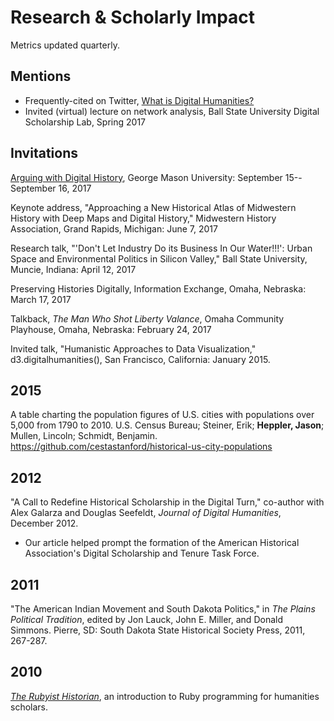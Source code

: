 # Research & Scholarly Impact

Metrics updated quarterly.

## Mentions

- Frequently-cited on Twitter, [What is Digital Humanities?](http://whatisdigitalhumanities.org)
- Invited (virtual) lecture on network analysis, Ball State University Digital Scholarship Lab, Spring 2017

## Invitations

[Arguing with Digital History](https://rrchnm.org/news/arguing-with-digital-history-workshop-to-address-a-central-problem-in-digital-history/), George Mason University: September 15--September 16, 2017

Keynote address, "Approaching a New Historical Atlas of Midwestern History with Deep Maps and Digital History," Midwestern History Association, Grand Rapids, Michigan: June 7, 2017

Research talk, "'Don't Let Industry Do its Business In Our Water!!!': Urban Space and Environmental Politics in Silicon Valley," Ball State University, Muncie, Indiana: April 12, 2017 

Preserving Histories Digitally, Information Exchange, Omaha, Nebraska: March 17, 2017

Talkback, *The Man Who Shot Liberty Valance*, Omaha Community Playhouse, Omaha, Nebraska: February 24, 2017


Invited talk, "Humanistic Approaches to Data Visualization," d3.digitalhumanities(), San Francisco, California: January 2015.

## 2015

A table charting the population figures of U.S. cities with populations over 5,000 from 1790 to 2010. U.S. Census Bureau; Steiner, Erik; **Heppler, Jason**; Mullen, Lincoln; Schmidt, Benjamin. <https://github.com/cestastanford/historical-us-city-populations> 

## 2012

"A Call to Redefine Historical Scholarship in the Digital Turn," co-author with Alex Galarza and Douglas Seefeldt, *Journal of Digital Humanities*, December 2012.

- Our article helped prompt the formation of the American Historical Association's Digital Scholarship and Tenure Task Force.

## 2011

"The American Indian Movement and South Dakota Politics," in *The Plains Political Tradition*, edited by Jon Lauck, John E. Miller, and Donald Simmons. Pierre, SD: South Dakota State Historical Society Press, 2011, 267-287.

## 2010

*[The Rubyist Historian](https://hepplerj.github.io/rubyist-historian/)*, an introduction to Ruby programming for humanities scholars.



